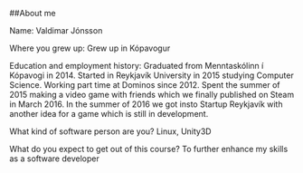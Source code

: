 ##About me

Name: Valdimar Jónsson

Where you grew up: Grew up in Kópavogur

Education and employment history: Graduated from Menntaskólinn í Kópavogi in 2014.
Started in Reykjavík University in 2015 studying Computer Science.
Working part time at Dominos since 2012.
Spent the summer of 2015 making a video game with friends which we finally published on Steam in March 2016.
In the summer of 2016 we got insto Startup Reykjavík with another idea for a game which is still in development.

What kind of software person are you? Linux, Unity3D

What do you expect to get out of this course? To further enhance my skills as a software developer
